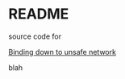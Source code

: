 # README

source code for 

[Binding down to unsafe network](https://binding-down-to-unsafe-network.readthedocs.io/)

blah
